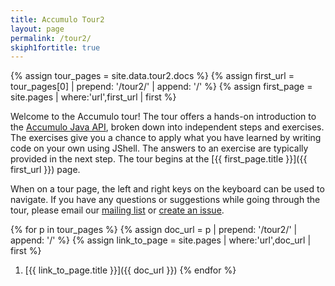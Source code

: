 ```yaml
---
title: Accumulo Tour2
layout: page
permalink: /tour2/
skiph1fortitle: true
---
```


{% assign tour_pages = site.data.tour2.docs %}
{% assign first_url = tour_pages[0] | prepend: '/tour2/' | append: '/' %}
{% assign first_page = site.pages | where:'url',first_url | first %}

Welcome to the Accumulo tour! The tour offers a hands-on introduction to the [Accumulo Java API](/api), 
broken down into independent steps and exercises. The exercises give you a chance to apply what you
have learned by writing code on your own using JShell. The answers to an exercise are typically 
provided in the next step.  The tour begins at the
[{{ first_page.title }}]({{ first_url }}) page.

When on a tour page, the left and right keys on the keyboard can be used to navigate. If you have
any questions or suggestions while going through the tour, please email our [mailing list][mlist]
or [create an issue][issue].

{% for p in tour_pages %}
  {% assign doc_url = p | prepend: '/tour2/' | append: '/' %}
  {% assign link_to_page = site.pages | where:'url',doc_url | first %}
  1. [{{ link_to_page.title }}]({{ doc_url }})
{% endfor %}

[mlist]: /contact-us/#mailing-lists
[issue]: https://github.com/apache/accumulo-website/issues

